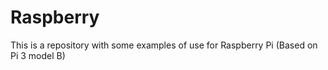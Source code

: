 # Raspberry
This is a repository with some examples of use for Raspberry Pi (Based on Pi 3 model B)
